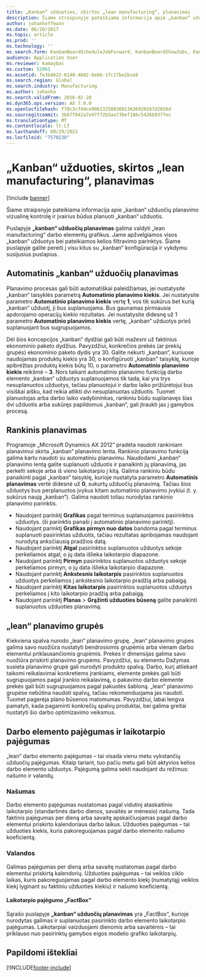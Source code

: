 ```yaml
---
title: „Kanban“ užduoties, skirtos „lean manufacturing“, planavimas
description: Šiame straipsnyje pateikiama informacija apie „kanban“ užduočių planavimo vizualinę kontrolę ir įvairius būdus planuoti „kanban“ užduotis.
author: johanhoffmann
ms.date: 06/20/2017
ms.topic: article
ms.prod: ''
ms.technology: ''
ms.search.form: KanbanBoardScheduleJobForward, KanbanBoardShowJobs, KanbanJobSchedulingListPage
audience: Application User
ms.reviewer: kamaybac
ms.custom: 52961
ms.assetid: fe3b4822-6140-4b02-bebb-1fc17be2bce8
ms.search.region: Global
ms.search.industry: Manufacturing
ms.author: johanho
ms.search.validFrom: 2016-02-28
ms.dyn365.ops.version: AX 7.0.0
ms.openlocfilehash: f70c3cf44ce90b13250836013636920267d2016d
ms.sourcegitcommit: 3b87f042a7e97f72b5aa73bef186c5426b937fec
ms.translationtype: MT
ms.contentlocale: lt-LT
ms.lasthandoff: 09/29/2021
ms.locfileid: "7570230"
---
```

# <a name="kanban-job-scheduling-for-lean-manufacturing"></a>„Kanban“ užduoties, skirtos „lean manufacturing“, planavimas

[!include [banner](../includes/banner.md)]

Šiame straipsnyje pateikiama informacija apie „kanban“ užduočių planavimo vizualinę kontrolę ir įvairius būdus planuoti „kanban“ užduotis.  

Puslapyje **„kanban“ užduočių planavimas** galima valdyti „lean manufacturing“ darbo elementų grafikus. Jame apžvelgiamos visos „kanban“ užduotys bei pateikiamos kelios filtravimo parinktys. Šiame puslapyje galite pereiti į visu kitus su „kanban“ konfigūracija ir vykdymu susijusius puslapius.

## <a name="automatic-scheduling-of-kanban-jobs"></a>Automatinis „kanban“ užduočių planavimas
Planavimo procesas gali būti automatiškai paleidžiamas, jei nustatysite „kanban“ taisyklės parametrą **Automatinio planavimo kiekis**. Jei nustatysite parametro **Automatinio planavimo kiekis** vertę **1**, vos tik sukūrus bet kurią „kanban“ užduotį, ji bus suplanuojama. Bus gaunamas pirmiausia apdorojamo operacijų kiekio rezultatas. Jei nustatysite didesnę už 1 parametro **Automatinio planavimo kiekis** vertę, „kanban“ užduotys prieš suplanuojant bus sugrupuojamos. 

Dėl šios koncepcijos „kanban“ dydžiai gali būti mažesni už faktinius ekonominio paketo dydžius. Pavyzdžiui, konkrečios prekės (ar prekių grupės) ekonominio paketo dydis yra 30. Galite nekurti „kanban“, kuriuose naudojamas produktų kiekis yra 30, o konfigūruoti „kanban" taisyklę, kurioje apibrėžtas produktų kiekis būtų 10, o parametro **Automatinio planavimo kiekis** reikšmė – **3**. Nors taikant automatinio planavimo funkciją darbo elemento „kanban“ užduotys suplanuojamos tik tada, kai yra trys nesuplanuotos užduotys, tačiau planuotojui ir darbo laiko prižiūrėtojui bus visiškai aišku, kad reikia atlikti dvi nesuplanuotas užduotis. Tuomet planuotojas arba darbo laiko vadybininkas, rankiniu būdu suplanavęs šias dvi užduotis arba sukūręs papildomus „kanban“, gali įtraukti jas į gamybos procesą.

## <a name="manual-scheduling"></a>Rankinis planavimas
Programoje „Microsoft Dynamics AX 2012“ pradėta naudoti rankiniam planavimui skirta „kanban“ planavimo lenta. Rankinio planavimo funkciją galima kartu naudoti su automatiniu planavimu. Naudodami „kanban“ planavimo lentą galite suplanuoti užduotis ir panaikinti jų planavimą, jas perkelti sekoje arba iš vieno laikotarpio į kitą. Galima rankiniu būdu panaikinti pagal „kanban“ taisyklę, kurioje nustatyta parametro **Automatinis planavimas** vertė didesnė už **0**, sukurtų užduočių planavimą. Tačiau šios užduotys bus perplanuotos įvykus kitam automatinio planavimo įvykiui (t. y. sukūrus naują „kanban“). Galima naudoti toliau nurodytas rankinio planavimo parinktis.

-   Naudojant parinktį **Grafikas** pagal terminus suplanuojamos pasirinktos užduotys. (ši parinktis panaši į automatinio planavimo parinktį).
-   Naudojant parinktį **Grafikas pirmyn nuo datos** bandoma pagal terminus suplanuoti pasirinktas užduotis, tačiau rezultatas apribojamas naudojant nurodytą anksčiausią pradžios datą.
-   Naudojant parinktį **Atgal** pasirinktos suplanuotos užduotys sekoje perkeliamos atgal, o jų data išlieka laikotarpio diapazone.
-   Naudojant parinktį **Pirmyn** pasirinktos suplanuotos užduotys sekoje perkeliamos pirmyn, o jų data išlieka laikotarpio diapazone.
-   Naudojant parinktį **Ankstesnis laikotarpis** pasirinktos suplanuotos užduotys perkeliamos į ankstesnio laikotarpio pradžią arba pabaigą.
-   Naudojant parinktį **Kitas laikotarpis** pasirinktos suplanuotos užduotys perkeliamos į kito laikotarpio pradžią arba pabaigą.
-   Naudojant parinktį **Planas** &gt; **Grąžinti užduoties būseną** galite panaikinti suplanuotos užduoties planavimą.

## <a name="lean-scheduling-groups"></a>„lean“ planavimo grupės
Kiekviena spalva nurodo „lean“ planavimo grupę. „lean“ planavimo grupes galima savo nuožiūra nustatyti bendrosiomis grupėmis arba vienam darbo elementui priklausančiomis grupėmis. Prekes ir dimensijas galima savo nuožiūra priskirti planavimo grupėms. Pavyzdžiui, su elementu Dažymas susieta planavimo grupė gali nurodyti produkto spalvą. Darbo, kurį atliekant taikomi reikalavimai konkretiems įrankiams, elemente prekės gali būti sugrupuojamos pagal įrankio reikalavimą, o pakavimo darbo elemente prekės gali būti sugrupuojamos pagal pakuotės šabloną. „lean“ planavimo grupėse nebūtina naudoti spalvų, tačiau rekomenduojama jas naudoti. Tuomet pagerėja plano būsenos matomumas. Pavyzdžiui, labai lengva pamatyti, kada pagaminti konkrečių spalvų produktai, bei galima greitai nustatyti šio darbo optimizavimo veiksmus.

## <a name="work-cell-capacity-and-period-capacity"></a>Darbo elemento pajėgumas ir laikotarpio pajėgumas
„lean“ darbo elemento pajėgumas – tai visada vienu metu vykstančių užduočių pajėgumas. Kitaip tariant, tuo pačiu metu gali būti aktyvios kelios darbo elemento užduotys. Pajėgumą galima sekti naudojant du režimus: našumo ir valandų.

### <a name="throughput"></a>Našumas

Darbo elemento pajėgumas nustatomas pagal vidutinį ataskaitinio laikotarpio (standartinės darbo dienos, savaitės ar mėnesio) našumą. Tada faktinis pajėgumas per dieną arba savaitę apskaičiuojamas pagal darbo elementui priskirto kalendoriaus darbo laikus. Užduoties pajėgumas – tai užduoties kiekis, kuris pakoreguojamas pagal darbo elemento našumo koeficientą.

### <a name="hours"></a>Valandos

Galimas pajėgumas per dieną arba savaitę nustatomas pagal darbo elementui priskirtą kalendorių. Užduoties pajėgumas – tai veiklos ciklo laikas, kuris pakoreguojamas pagal darbo elemento kiekį (numatytąjį veiklos kiekį lyginant su faktiniu užduoties kiekiu) ir našumo koeficientą.

#### <a name="period-capacity-factbox"></a>Laikotarpio pajėgumo „FactBox“

Sąrašo puslapyje **„kanban“ užduočių planavimas** yra „FactBox“, kurioje nurodytas galimas ir suplanuotas pasirinkto darbo elemento laikotarpio pajėgumas. Laikotarpiai vaizduojami dienomis arba savaitėmis – tai priklauso nuo pasirinktų gamybos eigos modelio grafiko laikotarpių.

## <a name="additional-resources"></a>Papildomi ištekliai





[!INCLUDE[footer-include](../../includes/footer-banner.md)]